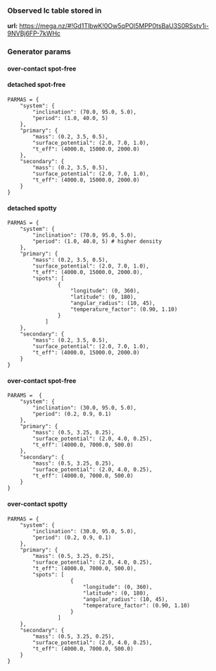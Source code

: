 ### Observed lc table stored in

**url:** https://mega.nz/#!Gd1TlbwK!0Ow5qPOl5MPP0tsBaU3S0RSstv1i-9NVBj6FP-7kWHc


### Generator params
#### over-contact spot-free


#### detached spot-free

    PARMAS = {
        "system": {
            "inclination": (70.0, 95.0, 5.0),
            "period": (1.0, 40.0, 5)
        },
        "primary": {
            "mass": (0.2, 3.5, 0.5),
            "surface_potential": (2.0, 7.0, 1.0),
            "t_eff": (4000.0, 15000.0, 2000.0)
        },
        "secondary": {
            "mass": (0.2, 3.5, 0.5),
            "surface_potential": (2.0, 7.0, 1.0),
            "t_eff": (4000.0, 15000.0, 2000.0)
        }
    }
    
#### detached spotty

    PARMAS = {
        "system": {
            "inclination": (70.0, 95.0, 5.0),
            "period": (1.0, 40.0, 5) # higher density
        },
        "primary": {
            "mass": (0.2, 3.5, 0.5),
            "surface_potential": (2.0, 7.0, 1.0),
            "t_eff": (4000.0, 15000.0, 2000.0),
            "spots": [
                    {
                        "longitude": (0, 360),
                        "latitude": (0, 180),
                        "angular_radius": (10, 45),
                        "temperature_factor": (0.90, 1.10)
                    }
                ]
        },
        "secondary": {
            "mass": (0.2, 3.5, 0.5),
            "surface_potential": (2.0, 7.0, 1.0),
            "t_eff": (4000.0, 15000.0, 2000.0)
        }
    }

    
#### over-contact spot-free
    
    PARAMS =  {
        "system": {
            "inclination": (30.0, 95.0, 5.0),
            "period": (0.2, 0.9, 0.1)
        },
        "primary": {
            "mass": (0.5, 3.25, 0.25),
            "surface_potential": (2.0, 4.0, 0.25),
            "t_eff": (4000.0, 7000.0, 500.0)
        },
        "secondary": {
            "mass": (0.5, 3.25, 0.25),
            "surface_potential": (2.0, 4.0, 0.25),
            "t_eff": (4000.0, 7000.0, 500.0)
        }
    }

#### over-contact spotty

    PARMAS = {
        "system": {
            "inclination": (30.0, 95.0, 5.0),
            "period": (0.2, 0.9, 0.1)
        },
        "primary": {
            "mass": (0.5, 3.25, 0.25),
            "surface_potential": (2.0, 4.0, 0.25),
            "t_eff": (4000.0, 7000.0, 500.0),
            "spots": [
                        {
                            "longitude": (0, 360),
                            "latitude": (0, 180),
                            "angular_radius": (10, 45),
                            "temperature_factor": (0.90, 1.10)
                        }
                    ]
        },
        "secondary": {
            "mass": (0.5, 3.25, 0.25),
            "surface_potential": (2.0, 4.0, 0.25),
            "t_eff": (4000.0, 7000.0, 500.0)
        }
    }
